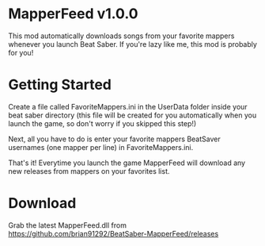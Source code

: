 # MapperFeed v1.0.0
This mod automatically downloads songs from your favorite mappers whenever you launch Beat Saber. If you're lazy like me, this mod is probably for you!

# Getting Started
Create a file called FavoriteMappers.ini in the UserData folder inside your beat saber directory (this file will be created for you automatically when you launch the game, so don't worry if you skipped this step!)

Next, all you have to do is enter your favorite mappers BeatSaver usernames (one mapper per line) in FavoriteMappers.ini.

That's it! Everytime you launch the game MapperFeed will download any new releases from mappers on your favorites list.

# Download
Grab the latest MapperFeed.dll from https://github.com/brian91292/BeatSaber-MapperFeed/releases

